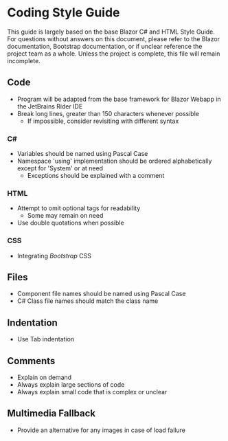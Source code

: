 # Coding Style Guide

This guide is largely based on the base Blazor C# and HTML Style Guide. For questions without answers on this document, please refer to the Blazor documentation, Bootstrap documentation, or if unclear reference the project team as a whole. Unless the project is complete, this file will remain incomplete.

## Code

- Program will be adapted from the base framework for Blazor Webapp in the JetBrains Rider IDE
- Break long lines, greater than 150 characters whenever possible
  - If impossible, consider revisiting with different syntax

### C#

- Variables should be named using Pascal Case
- Namespace 'using' implementation should be ordered alphabetically except for 'System' or at need
  - Exceptions should be explained with a comment

### HTML
- Attempt to omit optional tags for readability
  - Some may remain on need
- Use double quotations when possible

### CSS

- Integrating *Bootstrap* CSS

## Files

- Component file names should be named using Pascal Case
- C# Class file names should match the class name

## Indentation

- Use Tab indentation

## Comments

- Explain on demand
- Always explain large sections of code
- Always explain small code that is complex or unclear

## Multimedia Fallback

- Provide an alternative for any images in case of load failure
